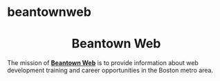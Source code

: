 # beantownweb
<div id="header" align="center">
  <h1>Beantown Web</h1>
</div>
<p>The mission of <strong><a href="https://beantownweb.blogspot.com/" target="_blank">Beantown Web</a></strong> is to provide information about web development training and career opportunities in the Boston metro area.</p>

